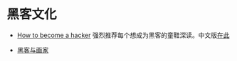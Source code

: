 # 黑客文化

- [How to become a hacker](http://www.catb.org/esr/faqs/hacker-howto.html)
强烈推荐每个想成为黑客的童鞋深读。中文版[在此](http://translations.readthedocs.org/en/latest/hacker_howto.html)

- [黑客与画家]()

